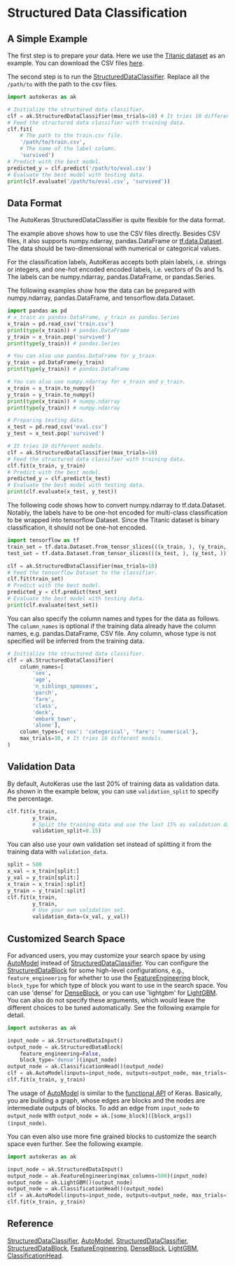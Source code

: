 # Structured Data Classification
## A Simple Example
The first step is to prepare your data. Here we use the [Titanic
dataset](https://www.kaggle.com/c/titanic) as an example. You can download the CSV
files [here](https://keras.io/datasets/#imdb-movie-reviews-sentiment-classification).

The second step is to run the
[StructuredDataClassifier](/structured_data_classifier).
Replace all the `/path/to` with the path to the csv files.

```python
import autokeras as ak

# Initialize the structured data classifier.
clf = ak.StructuredDataClassifier(max_trials=10) # It tries 10 different models.
# Feed the structured data classifier with training data.
clf.fit(
    # The path to the train.csv file.
    '/path/to/train.csv',
    # The name of the label column.
    'survived')
# Predict with the best model.
predicted_y = clf.predict('/path/to/eval.csv')
# Evaluate the best model with testing data.
print(clf.evaluate('/path/to/eval.csv', 'survived'))
```

## Data Format
The AutoKeras StructuredDataClassifier is quite flexible for the data format.

The example above shows how to use the CSV files directly. Besides CSV files, it also
supports numpy.ndarray, pandas.DataFrame or [tf.data.Dataset](
https://www.tensorflow.org/api_docs/python/tf/data/Dataset?version=stable). The data should be
two-dimensional with numerical or categorical values.

For the classification labels,
AutoKeras accepts both plain labels, i.e.  strings or integers, and one-hot encoded
encoded labels, i.e. vectors of 0s and 1s.
The labels can be numpy.ndarray, pandas.DataFrame, or pandas.Series.

The following examples show how the data can be prepared with numpy.ndarray,
pandas.DataFrame, and tensorflow.data.Dataset.

```python
import pandas as pd
# x_train as pandas.DataFrame, y_train as pandas.Series
x_train = pd.read_csv('train.csv')
print(type(x_train)) # pandas.DataFrame
y_train = x_train.pop('survived')
print(type(y_train)) # pandas.Series

# You can also use pandas.DataFrame for y_train.
y_train = pd.DataFrame(y_train)
print(type(y_train)) # pandas.DataFrame

# You can also use numpy.ndarray for x_train and y_train.
x_train = x_train.to_numpy()
y_train = y_train.to_numpy()
print(type(x_train)) # numpy.ndarray
print(type(y_train)) # numpy.ndarray

# Preparing testing data.
x_test = pd.read_csv('eval.csv')
y_test = x_test.pop('survived')

# It tries 10 different models.
clf = ak.StructuredDataClassifier(max_trials=10)
# Feed the structured data classifier with training data.
clf.fit(x_train, y_train)
# Predict with the best model.
predicted_y = clf.predict(x_test)
# Evaluate the best model with testing data.
print(clf.evaluate(x_test, y_test))
```

The following code shows how to convert numpy.ndarray to tf.data.Dataset.
Notably, the labels have to be one-hot encoded for multi-class
classification to be wrapped into tensorflow Dataset.
Since the Titanic dataset is binary
classification, it should not be one-hot encoded.

```python
import tensorflow as tf
train_set = tf.data.Dataset.from_tensor_slices(((x_train, ), (y_train, )))
test_set = tf.data.Dataset.from_tensor_slices(((x_test, ), (y_test, )))

clf = ak.StructuredDataClassifier(max_trials=10)
# Feed the tensorflow Dataset to the classifier.
clf.fit(train_set)
# Predict with the best model.
predicted_y = clf.predict(test_set)
# Evaluate the best model with testing data.
print(clf.evaluate(test_set))
```

You can also specify the column names and types for the data as follows.
The `column_names` is optional if the training data already have the column names, e.g.
pandas.DataFrame, CSV file.
Any column, whose type is not specified will be inferred from the training data.

```python
# Initialize the structured data classifier.
clf = ak.StructuredDataClassifier(
    column_names=[
        'sex',
        'age',
        'n_siblings_spouses',
        'parch',
        'fare',
        'class',
        'deck',
        'embark_town',
        'alone'],
    column_types={'sex': 'categorical', 'fare': 'numerical'},
    max_trials=10, # It tries 10 different models.
)
```


## Validation Data
By default, AutoKeras use the last 20% of training data as validation data.
As shown in the example below, you can use `validation_split` to specify the percentage.

```python
clf.fit(x_train,
        y_train,
        # Split the training data and use the last 15% as validation data.
        validation_split=0.15)
```

You can also use your own validation set
instead of splitting it from the training data with `validation_data`.

```python
split = 500
x_val = x_train[split:]
y_val = y_train[split:]
x_train = x_train[:split]
y_train = y_train[:split]
clf.fit(x_train,
        y_train,
        # Use your own validation set.
        validation_data=(x_val, y_val))
```

## Customized Search Space
For advanced users, you may customize your search space by using
[AutoModel](/auto_model/#automodel-class) instead of
[StructuredDataClassifier](/structured_data_classifier). You can configure the
[StructuredDataBlock](/block/#structureddatablock-class) for some high-level
configurations, e.g., `feature_engineering` for whether to use the
[FeatureEngineering](/preprocessor/#featureengineering-class) block, `block_type` for
which type of block you want to use in the search space.  You can use 'dense' for
[DenseBlock](/block/#denseblock-class), or you can use 'lightgbm' for
[LightGBM](/preprocessor/#lightgbm-class).  You can also do not specify these
arguments, which would leave the different choices to be tuned automatically. See
the following example for detail.

```python
import autokeras as ak

input_node = ak.StructuredDataInput()
output_node = ak.StructuredDataBlock(
    feature_engineering=False,
    block_type='dense')(input_node)
output_node = ak.ClassificationHead()(output_node)
clf = ak.AutoModel(inputs=input_node, outputs=output_node, max_trials=10)
clf.fit(x_train, y_train)
```
The usage of [AutoModel](/auto_model/#automodel-class) is similar to the
[functional API](https://www.tensorflow.org/guide/keras/functional) of Keras.
Basically, you are building a graph, whose edges are blocks and the nodes are intermediate outputs of blocks.
To add an edge from `input_node` to `output_node` with
`output_node = ak.[some_block]([block_args])(input_node)`.

You can even also use more fine grained blocks to customize the search space even
further. See the following example.

```python
import autokeras as ak

input_node = ak.StructuredDataInput()
output_node = ak.FeatureEngineering(max_columns=500)(input_node)
output_node = ak.LightGBM()(output_node)
output_node = ak.ClassificationHead()(output_node)
clf = ak.AutoModel(inputs=input_node, outputs=output_node, max_trials=10)
clf.fit(x_train, y_train)
```


## Reference
[StructuredDataClassifier](/structured_data_classifier),
[AutoModel](/auto_model/#automodel-class),
[StructuredDataClassifier](/structured_data_classifier),
[StructuredDataBlock](/block/#structureddatablock-class),
[FeatureEngineering](/preprocessor/#featureengineering-class),
[DenseBlock](/block/#denseblock-class),
[LightGBM](/preprocessor/#lightgbm-class),
[ClassificationHead](/head/#classification-head-class).
